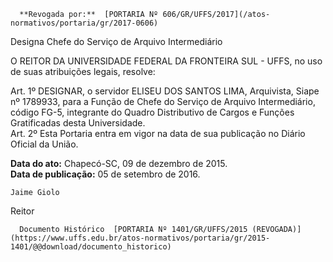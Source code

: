       **Revogada por:**  [PORTARIA Nº 606/GR/UFFS/2017](/atos-normativos/portaria/gr/2017-0606) 

   Designa Chefe do Serviço de Arquivo Intermediário  

 O REITOR DA UNIVERSIDADE FEDERAL DA FRONTEIRA SUL - UFFS, no uso de suas atribuições legais, resolve:

 Art. 1º DESIGNAR, o servidor ELISEU DOS SANTOS LIMA, Arquivista, Siape nº 1789933, para a Função de Chefe do Serviço de Arquivo Intermediário, código FG-5, integrante do Quadro Distributivo de Cargos e Funções Gratificadas desta Universidade.  
Art. 2º Esta Portaria entra em vigor na data de sua publicação no Diário Oficial da União.

  

   **Data do ato:** Chapecó-SC, 09 de dezembro de 2015.   
 **Data de publicação:**  05 de setembro de 2016. 

    Jaime Giolo   
 Reitor 

      Documento Histórico  [PORTARIA Nº 1401/GR/UFFS/2015 (REVOGADA)](https://www.uffs.edu.br/atos-normativos/portaria/gr/2015-1401/@@download/documento_historico)     
      